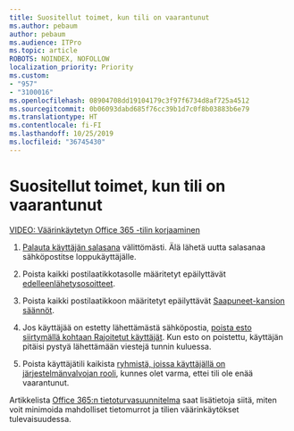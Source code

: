 ```yaml
---
title: Suositellut toimet, kun tili on vaarantunut
ms.author: pebaum
author: pebaum
ms.audience: ITPro
ms.topic: article
ROBOTS: NOINDEX, NOFOLLOW
localization_priority: Priority
ms.custom:
- "957"
- "3100016"
ms.openlocfilehash: 08904708dd19104179c3f97f6734d8af725a4512
ms.sourcegitcommit: 0b06093dabd685f76cc39b1d7c0f8b03883b6e79
ms.translationtype: HT
ms.contentlocale: fi-FI
ms.lasthandoff: 10/25/2019
ms.locfileid: "36745430"
---
```

# <a name="recommended-steps-to-take-if-an-account-is-compromised"></a>Suositellut toimet, kun tili on vaarantunut

[VIDEO: Väärinkäytetyn Office 365 -tilin korjaaminen](https://www.microsoft.com/videoplayer/embed/RE2jvOb?pid=ocpVideo0-innerdiv-oneplayer&amp;postJsllMsg=true&amp;maskLevel=20&amp;autoplay=true)
  
1. [Palauta käyttäjän salasana](https://docs.microsoft.com/office365/admin/add-users/reset-passwords) välittömästi. Älä lähetä uutta salasanaa sähköpostitse loppukäyttäjälle.

2. Poista kaikki postilaatikkotasolle määritetyt epäilyttävät [edelleenlähetysosoitteet](https://docs.microsoft.com/office365/admin/email/configure-email-forwarding).

3. Poista kaikki postilaatikkoon määritetyt epäilyttävät [Saapuneet-kansion säännöt](https://support.office.com/article/1433E3A0-7FB0-4999-B536-50E05CB67FED).

4. Jos käyttäjää on estetty lähettämästä sähköpostia, [poista esto siirtymällä kohtaan Rajoitetut käyttäjät](https://protection.office.com/?hash=/restrictedusers). Kun esto on poistettu, käyttäjän pitäisi pystyä lähettämään viestejä tunnin kuluessa.

5. Poista käyttäjätili kaikista [ryhmistä, joissa käyttäjällä on järjestelmänvalvojan rooli](https://docs.microsoft.com//office365/admin/add-users/assign-admin-roles), kunnes olet varma, ettei tili ole enää vaarantunut.

Artikkelista [Office 365:n tietoturvasuunnitelma](https://docs.microsoft.com//office365/securitycompliance/security-roadmap) saat lisätietoja siitä, miten voit minimoida mahdolliset tietomurrot ja tilien väärinkäytökset tulevaisuudessa.
  